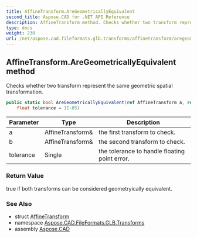 ```yaml
---
title: AffineTransform.AreGeometricallyEquivalent
second_title: Aspose.CAD for .NET API Reference
description: AffineTransform method. Checks whether two transform represent the same geometric spatial transformation
type: docs
weight: 230
url: /net/aspose.cad.fileformats.glb.transforms/affinetransform/aregeometricallyequivalent/
---
```

## AffineTransform.AreGeometricallyEquivalent method

Checks whether two transform represent the same geometric spatial transformation.

```csharp
public static bool AreGeometricallyEquivalent(ref AffineTransform a, ref AffineTransform b, 
    float tolerance = 1E-05)
```

| Parameter | Type | Description |
| --- | --- | --- |
| a | AffineTransform& | the first transform to check. |
| b | AffineTransform& | the second transform to check. |
| tolerance | Single | the tolerance to handle floating point error. |

### Return Value

true if both transforms can be considered geometryically equivalent.

### See Also

* struct [AffineTransform](../)
* namespace [Aspose.CAD.FileFormats.GLB.Transforms](../../../aspose.cad.fileformats.glb.transforms/)
* assembly [Aspose.CAD](../../../)


